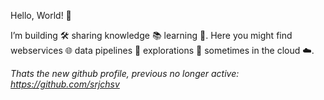 Hello, World! 👋

I’m building 🛠️ sharing knowledge 📚 learning 🧠. Here you might find webservices 🌐 data pipelines 🚰 explorations 🔎 sometimes in the cloud ☁️.

*Thats the new github profile, previous no longer active: https://github.com/srjchsv*
<!--
**srgchrksv/srgchrksv** is a ✨ _special_ ✨ repository because its `README.md` (this file) appears on your GitHub profile.

Here are some ideas to get you started:

- 🔭 I’m currently working on ...
- 🌱 I’m currently learning ...
- 👯 I’m looking to collaborate on ...
- 🤔 I’m looking for help with ...
- 💬 Ask me about ...
- 📫 How to reach me: ...
- 😄 Pronouns: ...
- ⚡ Fun fact: ...
-->
